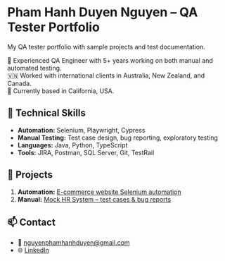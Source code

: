 # Pham Hanh Duyen Nguyen – QA Tester Portfolio
My QA tester portfolio with sample projects and test documentation.

🎯 Experienced QA Engineer with 5+ years working on both manual and automated testing.  
🇻🇳 Worked with international clients in Australia, New Zealand, and Canada.  
📍 Currently based in California, USA.  

## 🔧 Technical Skills
- **Automation:** Selenium, Playwright, Cypress
- **Manual Testing:** Test case design, bug reporting, exploratory testing
- **Languages:** Java, Python, TypeScript
- **Tools:** JIRA, Postman, SQL Server, Git, TestRail

## 📂 Projects
1. **Automation:** [E-commerce website Selenium automation](./ecommerce-automation)
2. **Manual:** [Mock HR System – test cases & bug reports](./manual-test-hr)

## 📫 Contact
- 📧 nguyenphamhanhduyen@gmail.com  
- 🌐 [LinkedIn](https://www.linkedin.com/in/duyen-nguyen-ab0421220)
